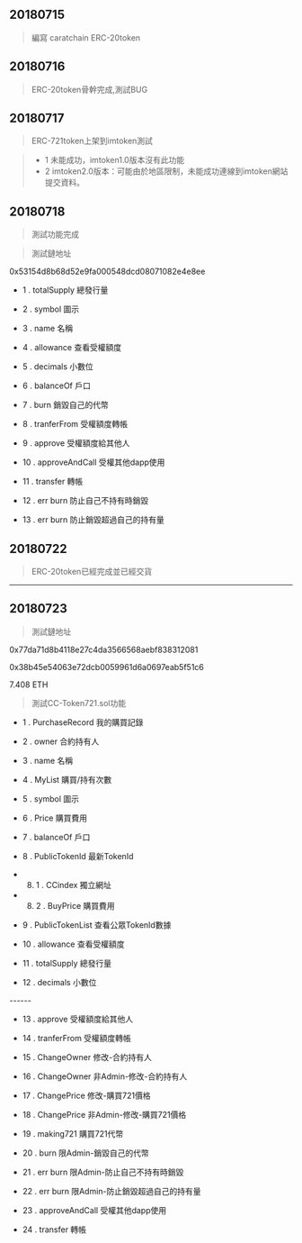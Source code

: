 
## 20180715 
 > 編寫 caratchain ERC-20token

## 20180716
 > ERC-20token骨幹完成,測試BUG

## 20180717
 > ERC-721token上架到imtoken測試
 
 > - 1 未能成功，imtoken1.0版本沒有此功能
 > - 2 imtoken2.0版本：可能由於地區限制，未能成功連線到imtoken網站提交資料。
 
## 20180718
 > 測試功能完成
 
 > 測試鏈地址
 
 0x53154d8b68d52e9fa000548dcd08071082e4e8ee
 
 - 1 . totalSupply      總發行量
 
 - 2 . symbol           圖示
 
 - 3 . name             名稱
 
 - 4 . allowance        查看受權額度
 
 - 5 . decimals         小數位
 
 - 6 . balanceOf        戶口
 
 - 7 . burn             銷毀自己的代幣
 
 - 8 . tranferFrom      受權額度轉帳
 
 - 9 . approve          受權額度給其他人
 
 - 10 . approveAndCall  受權其他dapp使用
 
 - 11 . transfer         轉帳
 
 - 12 . err burn         防止自己不持有時銷毀

 - 13 . err burn         防止銷毀超過自己的持有量
 
## 20180722
 > ERC-20token已經完成並已經交貨
 
 ------

## 20180723

 > 測試鏈地址
 
0x77da71d8b4118e27c4da3566568aebf838312081

0x38b45e54063e72dcb0059961d6a0697eab5f51c6

7.408 ETH

 > 測試CC-Token721.sol功能


 - 1 . PurchaseRecord 我的購買記錄

 - 2 . owner    合約持有人 

 - 3 . name             名稱 
 
 - 4 . MyList   購買/持有次數
 
 - 5 . symbol           圖示 
 
 - 6 . Price            購買費用 

 - 7 . balanceOf        戶口 

 - 8 . PublicTokenId  最新TokenId
 
 - 8. 1 . CCindex          獨立網址

 - 8. 2 . BuyPrice         購買費用 
 

 - 9 . PublicTokenList  查看公眾TokenId數據

 - 10 . allowance      查看受權額度
 
 - 11 . totalSupply      總發行量
 
 - 12 . decimals         小數位 


*------*

 - 13 . approve          受權額度給其他人
 
 - 14 . tranferFrom      受權額度轉帳
 
 - 15 . ChangeOwner      修改-合約持有人 
 
 - 16 . ChangeOwner      非Admin-修改-合約持有人 
 
 - 17 . ChangePrice      修改-購買721價格

 - 18 . ChangePrice      非Admin-修改-購買721價格
 
 - 19 . making721        購買721代幣
 
 - 20 . burn             限Admin-銷毀自己的代幣
 
 - 21 . err burn         限Admin-防止自己不持有時銷毀

 - 22 . err burn         限Admin-防止銷毀超過自己的持有量
 
 - 23 . approveAndCall  受權其他dapp使用
 
 - 24 . transfer         轉帳
 
 

